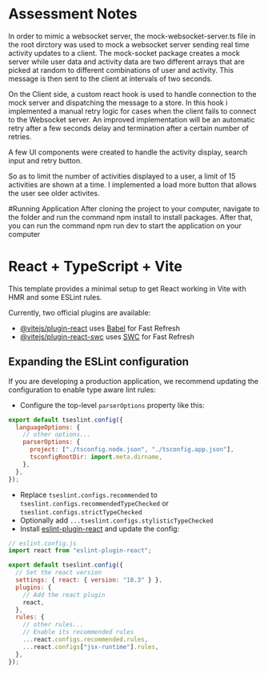 # Assessment Notes

In order to mimic a websocket server, the mock-websocket-server.ts file in the root dirctory was used to mock a websocket server sending real time activity updates to a client. The mock-socket package creates a mock server while user data and activity data are two different arrays that are picked at random to different combinations of user and activity. This message is then sent to the client at intervals of two seconds.

On the Client side, a custom react hook is used to handle connection to the mock server and dispatching the message to a store. In this hook i implemented a manual retry logic for cases when the client fails to connect to the Websocket server. An improved implementation will be an automatic retry after a few seconds delay and termination after a certain number of retries.

A few UI components were created to handle the activity display, search input and retry button.

So as to limit the number of activities displayed to a user, a limit of 15 activities are shown at a time. I implemented a load more button that allows the user see older activites.

#Running Application
After cloning the project to your computer, navigate to the folder and run the command npm install to install packages. After that, you can run the command npm run dev to start the application on your  computer  

# React + TypeScript + Vite

This template provides a minimal setup to get React working in Vite with HMR and some ESLint rules.

Currently, two official plugins are available:

- [@vitejs/plugin-react](https://github.com/vitejs/vite-plugin-react/blob/main/packages/plugin-react/README.md) uses [Babel](https://babeljs.io/) for Fast Refresh
- [@vitejs/plugin-react-swc](https://github.com/vitejs/vite-plugin-react-swc) uses [SWC](https://swc.rs/) for Fast Refresh

## Expanding the ESLint configuration

If you are developing a production application, we recommend updating the configuration to enable type aware lint rules:

- Configure the top-level `parserOptions` property like this:

```js
export default tseslint.config({
  languageOptions: {
    // other options...
    parserOptions: {
      project: ["./tsconfig.node.json", "./tsconfig.app.json"],
      tsconfigRootDir: import.meta.dirname,
    },
  },
});
```

- Replace `tseslint.configs.recommended` to `tseslint.configs.recommendedTypeChecked` or `tseslint.configs.strictTypeChecked`
- Optionally add `...tseslint.configs.stylisticTypeChecked`
- Install [eslint-plugin-react](https://github.com/jsx-eslint/eslint-plugin-react) and update the config:

```js
// eslint.config.js
import react from "eslint-plugin-react";

export default tseslint.config({
  // Set the react version
  settings: { react: { version: "18.3" } },
  plugins: {
    // Add the react plugin
    react,
  },
  rules: {
    // other rules...
    // Enable its recommended rules
    ...react.configs.recommended.rules,
    ...react.configs["jsx-runtime"].rules,
  },
});
```

